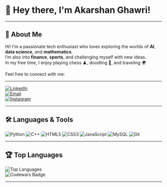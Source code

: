 # 👋 Hey there, I'm Akarshan Ghawri!

<hr>

## 🚀 About Me 
Hi! I'm a passionate tech enthusiast who loves exploring the worlds of **AI**, **data science**, and **mathematics**.  
I’m also into **finance**, **sports**, and challenging myself with new ideas.  
In my free time, I enjoy playing chess ♟️, doodling 🎨, and traveling 🌍

Feel free to connect with me:

<hr>

[![LinkedIn](https://img.shields.io/badge/LinkedIn-blue?logo=linkedin&logoColor=white)](https://linkedin.com/in/akarshan-ghawri-1420ba267)  <br>
[![Email](https://img.shields.io/badge/Email-red?logo=gmail&logoColor=white)](mailto:akarshanghawri@gmail.com) <br>
[![Instagram](https://img.shields.io/badge/Instagram-%23E4405F.svg?logo=instagram&logoColor=white)](https://instagram.com/akarshanghawri) <br>

<hr>

## 🛠️ Languages & Tools
![Python](https://img.shields.io/badge/Python-3776AB?logo=python&logoColor=white)
![C++](https://img.shields.io/badge/C++-00599C?logo=cplusplus&logoColor=white)
![HTML5](https://img.shields.io/badge/HTML5-E34F26?logo=html5&logoColor=white)
![CSS3](https://img.shields.io/badge/CSS3-1572B6?logo=css3&logoColor=white)
![JavaScript](https://img.shields.io/badge/JavaScript-F7DF1E?logo=javascript&logoColor=black)
![MySQL](https://img.shields.io/badge/MySQL-4479A1?logo=mysql&logoColor=white)
![Git](https://img.shields.io/badge/Git-F05032?logo=git&logoColor=white)

<hr>

## 🏆 Top Languages  
![Top Languages](https://github-readme-stats.vercel.app/api/top-langs/?username=akarshanghawri&layout=compact&theme=radical)  <br>
![Codewars Badge](https://www.codewars.com/users/akarshanghawri/badges/small)

<hr>
 

<!--
**akarshanghawri/akarshanghawri** is a ✨ _special_ ✨ repository because its `README.md` (this file) appears on your GitHub profile.

Here are some ideas to get you started:

- 🔭 I’m currently working on ...
- 🌱 I’m currently learning ...
- 👯 I’m looking to collaborate on ...
- 🤔 I’m looking for help with ...
- 💬 Ask me about ...
- 📫 How to reach me: ...
- 😄 Pronouns: ...
- ⚡ Fun fact: ...
-->
